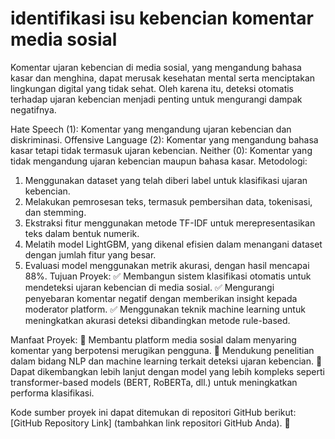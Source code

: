 # identifikasi isu kebencian komentar media sosial

Komentar ujaran kebencian di media sosial, yang mengandung bahasa kasar dan menghina, dapat merusak kesehatan mental serta menciptakan lingkungan digital yang tidak sehat. Oleh karena itu, deteksi otomatis terhadap ujaran kebencian menjadi penting untuk mengurangi dampak negatifnya.

Hate Speech (1): Komentar yang mengandung ujaran kebencian dan diskriminasi.
Offensive Language (2): Komentar yang mengandung bahasa kasar tetapi tidak termasuk ujaran kebencian.
Neither (0): Komentar yang tidak mengandung ujaran kebencian maupun bahasa kasar.
Metodologi:
  1. Menggunakan dataset yang telah diberi label untuk klasifikasi ujaran kebencian.
  2. Melakukan pemrosesan teks, termasuk pembersihan data, tokenisasi, dan stemming.
  3. Ekstraksi fitur menggunakan metode TF-IDF untuk merepresentasikan teks dalam bentuk numerik.
  4. Melatih model LightGBM, yang dikenal efisien dalam menangani dataset dengan jumlah fitur yang besar.
  5. Evaluasi model menggunakan metrik akurasi, dengan hasil mencapai 88%.
Tujuan Proyek:
✅ Membangun sistem klasifikasi otomatis untuk mendeteksi ujaran kebencian di media sosial.
✅ Mengurangi penyebaran komentar negatif dengan memberikan insight kepada moderator platform.
✅ Menggunakan teknik machine learning untuk meningkatkan akurasi deteksi dibandingkan metode rule-based.

Manfaat Proyek:
🔹 Membantu platform media sosial dalam menyaring komentar yang berpotensi merugikan pengguna.
🔹 Mendukung penelitian dalam bidang NLP dan machine learning terkait deteksi ujaran kebencian.
🔹 Dapat dikembangkan lebih lanjut dengan model yang lebih kompleks seperti transformer-based models (BERT, RoBERTa, dll.) untuk meningkatkan performa klasifikasi.

Kode sumber proyek ini dapat ditemukan di repositori GitHub berikut: [GitHub Repository Link] (tambahkan link repositori GitHub Anda). 🚀
